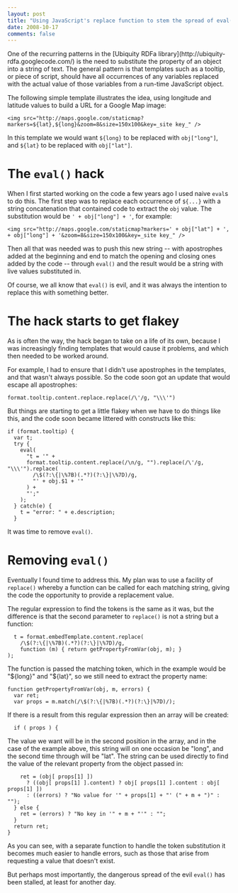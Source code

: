 ```yaml
---
layout: post
title: "Using JavaScript's replace function to stem the spread of eval()"
date: 2008-10-17
comments: false
---
```

One of the recurring patterns in the [Ubiquity RDFa library](http://ubiquity-
rdfa.googlecode.com/) is the need to substitute the property of an object into
a string of text. The general pattern is that templates such as a tooltip, or
piece of script, should have all occurrences of any variables replaced with
the actual value of those variables from a run-time JavaScript object.

<!-- more -->

  
The following simple template illustrates the idea, using longitude and
latitude values to build a URL for a Google Map image:

    
      
    <img src="http://maps.google.com/staticmap?markers=${lat},${long}&zoom=8&size=150x100&key=_site key_" />  
    

  
In this template we would want `${long}` to be replaced with `obj["long"]`,
and `${lat}` to be replaced with `obj["lat"]`.

  

# The `eval()` hack

  
  
When I first started working on the code a few years ago I used naive `eval`s
to do this. The first step was to replace each occurrence of `${...}` with a
string concatenation that contained code to extract the `obj` value. The
substitution would be `' + obj["long"] + '`, for example:

    
      
    <img src="http://maps.google.com/staticmap?markers=' + obj["lat"] + ', + obj["long"] + '&zoom=8&size=150x100&key=_site key_" />  
    

  
Then all that was needed was to push this new string -- with apostrophes added
at the beginning and end to match the opening and closing ones added by the
code -- through `eval()` and the result would be a string with live values
substituted in.

  
Of course, we all know that `eval()` is evil, and it was always the intention
to replace this with something better.

  

# The hack starts to get flakey

  
  
As is often the way, the hack began to take on a life of its own, because I
was increasingly finding templates that would cause it problems, and which
then needed to be worked around.

  
For example, I had to ensure that I didn't use apostrophes in the templates,
and that wasn't always possible. So the code soon got an update that would
escape all apostrophes:

  

    
      
    format.tooltip.content.replace.replace(/\'/g, "\\\'")  
    

  
  
But things are starting to get a little flakey when we have to do things like
this, and the code soon became littered with constructs like this:

    
      
    if (format.tooltip) {  
      var t;  
      try {  
        eval(  
          "t = '" +  
          format.tooltip.content.replace(/\n/g, "").replace(/\'/g, "\\\'").replace(  
            /\$(?:\{|\%7B)(.*?)(?:\}|\%7D)/g,  
            "' + obj.$1 + '"  
          ) +  
          "';"  
        );  
      } catch(e) {  
        t = "error: " + e.description;  
      }  
    

  
  
It was time to remove `eval()`.

  

# Removing `eval()`

  
  
Eventually I found time to address this. My plan was to use a facility of
`replace()` whereby a function can be called for each matching string, giving
the code the opportunity to provide a replacement value.

  
The regular expression to find the tokens is the same as it was, but the
difference is that the second parameter to `replace()` is not a string but a
function:

    
      
      t = format.embedTemplate.content.replace(  
        /\$(?:\{|\%7B)(.*?)(?:\}|\%7D)/g,  
        function (m) { return getPropertyFromVar(obj, m); }  
    );  
    

  
The function is passed the matching token, which in the example would be
"${long}" and "${lat}", so we still need to extract the property name:

    
      
    function getPropertyFromVar(obj, m, errors) {  
      var ret;  
      var props = m.match(/\$(?:\{|%7B)(.*?)(?:\}|%7D)/);  
    

  
If there is a result from this regular expression then an array will be
created:

    
      
      if ( props ) {  
    

  
The value we want will be in the second position in the array, and in the case
of the example above, this string will on one occasion be "long", and the
second time through will be "lat". The string can be used directly to find the
value of the relevant property from the object passed in:

    
      
        ret = (obj[ props[1] ])  
          ? ((obj[ props[1] ].content) ? obj[ props[1] ].content : obj[ props[1] ])  
          : ((errors) ? "No value for '" + props[1] + "' (" + m + ")" : "");  
      } else {  
        ret = (errors) ? "No key in '" + m + "'" : "";  
      }  
      return ret;  
    }  
    

  
  
As you can see, with a separate function to handle the token substitution it
becomes much easier to handle errors, such as those that arise from requesting
a value that doesn't exist.

  
But perhaps most importantly, the dangerous spread of the evil `eval()` has
been stalled, at least for another day.

